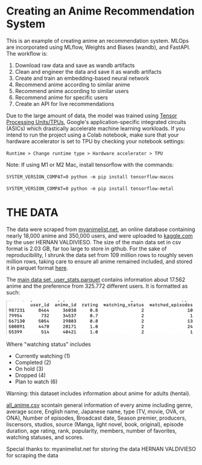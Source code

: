 # Creating an Anime Recommendation System

This is an example of creating anime an recommendation system. MLOps are incorporated using MLflow, Weights and Biases (wandb), and FastAPI. 
The workflow is:

1) Download raw data and save as wandb artifacts 
2) Clean and engineer the data and save it as wandb artifacts
3) Create and train an embedding-based neural network
4) Recommend anime according to similar anime
5) Recommend anime according to similar users
6) Recommend anime for specific users
7) Create an API for live recommendations


Due to the large amount of data, the model was trained using [Tensor Processing Units/TPUs](https://www.tensorflow.org/guide/tpu), Google's application-specific integrated circuits (ASICs) which drastically accelerate machine learning workloads. If you intend to run the project using a Colab notebook, make sure that your hardware accelerator is set to TPU by checking your notebook settings: 

`Runtime > Change runtime type > Hardware accelerator > TPU`

Note: If using M1 or M2 Mac, install tensorflow with the commands:

`SYSTEM_VERSION_COMPAT=0 python -m pip install tensorflow-macos`

`SYSTEM_VERSION_COMPAT=0 python -m pip install tensorflow-metal`

# THE DATA

The data were scraped from [myanimelist.net](https://myanimelist.net), an online database containing nearly 18,000 anime and 350,000 users, and were
uploaded to [kaggle.com](https://www.kaggle.com/datasets/hernan4444/anime-recommendation-database-2020?select=animelist.csv) by the user HERNAN VALDIVIESO. The size of the main data set in csv format is 2.03 GB, far too large to store in github. For the sake of reproducibility, I shrunk the data set from 109 million rows to roughly seven million rows, taking care to ensure all anime remained included, and stored it in parquet format [here](https://github.com/Dyrutter/anime_recommendations/blob/main/data/user_stats.parquet).     

The [main data set, user_stats.parquet](https://github.com/Dyrutter/anime_recommendations/blob/main/data/user_stats.parquet) contains information about 17.562 anime and the preference from 325.772 different users. It is formatted as such:

![](https://github.com/Dyrutter/anime_recommendations/blob/main/data/main_data_set_example.png)

Where "watching status" includes
+ Currently watching (1)
+ Completed (2)
+ On hold (3)
+ Dropped (4)
+ Plan to watch (6)
 

Warning: this dataset includes information about anime for adults (hentai).

[all_anime.csv](https://github.com/Dyrutter/anime_recommendations/blob/main/data/all_anime.csv) scontain general information of every anime including genre, average score, English name, Japanese name, type (TV, movie, OVA, or ONA), Number of episodes, Broadcast date, Season premier, producers, liscensors, studios, source (Manga, light novel, book, original), episode duration, age rating, rank, popularity, members, number of favorites, watching statuses, and scores.


Special thanks to:
myanimelist.net for storing the data
HERNAN VALDIVIESO for scraping the data
